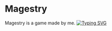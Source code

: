 # Magestry
Magestry is a game made by me.
[![Typing SVG](https://readme-typing-svg.demolab.com?font=Fira+Code&weight=500&size=30&pause=1000&color=F70606&width=435&lines=%F0%9F%91%8BMagestry+Game+SAMIR+;Samir+Talukder+Apurbo;%F0%9F%AB%B0%F0%9F%96%A4)](https://git.io/typing-svg)
